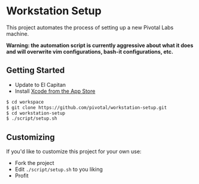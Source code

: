 # Workstation Setup

This project automates the process of setting up a new Pivotal Labs machine.

**Warning: the automation script is currently aggressive about what it does and will overwrite vim configurations, bash-it configurations, etc.**

## Getting Started

- Update to El Capitan
- Install [Xcode from the App Store](https://itunes.apple.com/us/app/xcode/id497799835)

```sh
$ cd workspace
$ git clone https://github.com/pivotal/workstation-setup.git
$ cd workstation-setup
$ ./script/setup.sh
```

## Customizing

If you'd like to customize this project for your own use:

- Fork the project
- Edit `./script/setup.sh` to you liking
- Profit
